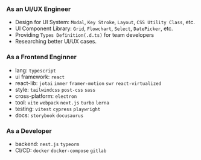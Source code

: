### As an UI/UX Engineer
- Design for UI System: `Modal`, `Key Stroke`, `Layout`, `CSS Utility Class`, etc.
- UI Component Library: `Grid`, `Flowchart`, `Select`, `DatePicker`, etc.
- Providing `Types Definition(.d.ts)` for team developers
- Researching better UI/UX cases.

### As a Frontend Enginner
- lang: `typescript`
- ui framework: `react`
- react-lib: `jotai` `immer` `framer-motion` `swr` `react-virtualized`
- style: `tailwindcss` `post-css` `sass`
- cross-platform: `electron`
- tool: `vite` `webpack` `next.js` `turbo` `lerna`
- testing: `vitest` `cypress` `playwright`
- docs: `storybook` `docusaurus`

### As a Developer
- backend: `nest.js` `typeorm`
- CI/CD: `docker` `docker-compose` `gitlab`
